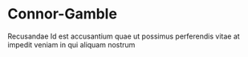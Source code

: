 # Connor-Gamble
Recusandae Id est accusantium quae ut possimus perferendis vitae at impedit veniam in qui aliquam nostrum
